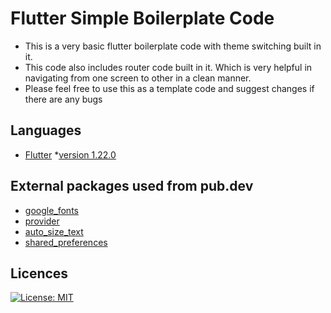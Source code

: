 # Flutter Simple Boilerplate Code
* This is a very basic flutter boilerplate code with theme switching built in it. 
* This code also includes router code built in it. Which is very helpful in navigating from one screen to other in a clean manner.
* Please feel free to use this as a template code and suggest changes if there are any bugs

## Languages
* [Flutter](https://flutter.dev/)
    *[version 1.22.0](https://storage.googleapis.com/flutter_infra/releases/stable/windows/flutter_windows_1.22.0-stable.zip) 

## External packages used from pub.dev
* [google_fonts](https://pub.dev/packages/google_fonts)
* [provider](https://pub.dev/packages/provider)
* [auto_size_text](https://pub.dev/packages/auto_size_text)
* [shared_preferences](https://pub.dev/packages/shared_preferences)


## Licences
[![License: MIT](https://img.shields.io/badge/License-MIT-yellow.svg)](https://opensource.org/licenses/MIT)
